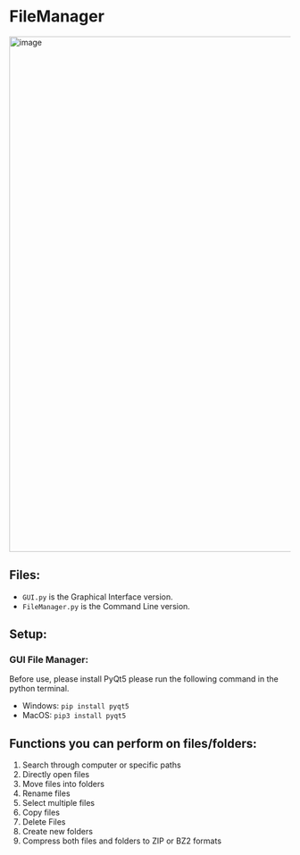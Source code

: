# FileManager
<img width="923" alt="image" src="https://github.com/Tristan296/FileManager/assets/109927879/c1e7b49b-2c66-4a09-a34b-7c0622de0bb3">


## Files:
- ```GUI.py``` is the Graphical Interface version.
- ```FileManager.py``` is the Command Line version.

## Setup: 


### GUI File Manager:
Before use, please install PyQt5 please run the following command in the python terminal.
- Windows: ```pip install pyqt5``` 
- MacOS: ```pip3 install pyqt5```
  
## Functions you can perform on files/folders: 
1. Search through computer or specific paths
2. Directly open files
3. Move files into folders
4. Rename files
5. Select multiple files
6. Copy files
7. Delete Files
8. Create new folders
9. Compress both files and folders to ZIP or BZ2 formats

